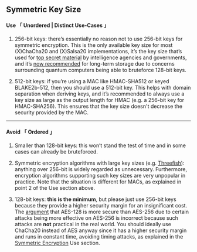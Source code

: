 [ Key Length 3 ]: https://www.keylength.com/en/3/
[ Key Length 6 ]: https://www.keylength.com/en/6/
[ Threefish ]: https://en.wikipedia.org/wiki/Threefish
[ Why 256 ]: https://blog.1password.com/why-we-moved-to-256-bit-aes-keys/


## Symmetric Key Size


#### Use 「 Unordered | Distinct Use-Cases 」

1. 256-bit keys: there’s essentially no reason not to use 256-bit keys for symmetric encryption. This is the only available key size for most (X)ChaCha20 and (X)Salsa20 implementations, it’s the key size that’s used for [top secret material][ Key Length 6 ] by intelligence agencies and governments, and it’s [now recommended][ Key Length 3 ] for long-term storage due to concerns surrounding quantum computers being able to bruteforce 128-bit keys.

2. 512-bit keys: if you’re using a MAC like HMAC-SHA512 or keyed BLAKE2b-512, then you should use a 512-bit key. This helps with domain separation when deriving keys, and it’s recommended to always use a key size as large as the output length for HMAC (e.g. a 256-bit key for HMAC-SHA256). This ensures that the key size doesn't decrease the security provided by the MAC.


---

#### Avoid 「 Ordered 」

1. Smaller than 128-bit keys: this won’t stand the test of time and in some cases can already be bruteforced.

2. Symmetric encryption algorithms with large key sizes (e.g. [Threefish][ Threefish ]): anything over 256-bit is widely regarded as unnecessary. Furthermore, encryption algorithms supporting such key sizes are very unpopular in practice. Note that the situation is different for MACs, as explained in point 2 of the Use section above.

3. 128-bit keys: **this is the minimum**, but please just use 256-bit keys because they provide a higher security margin for an insignificant cost. The [argument][ Why 256 ] that AES-128 is more secure than AES-256 due to certain attacks being more effective on AES-256 is incorrect because such attacks are **not** practical in the real world. You should ideally use ChaCha20 instead of AES anyway since it has a higher security margin and runs in constant time, avoiding timing attacks, as explained in the [Symmetric Encryption](./Symmetric%20Encryption) Use section.
